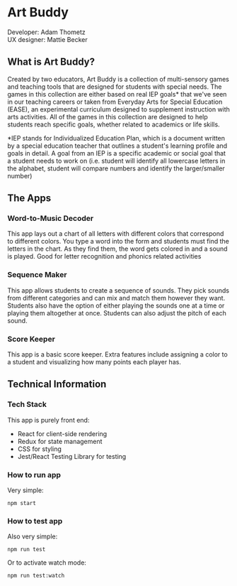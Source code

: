 # Art Buddy

Developer: Adam Thometz  
UX designer: Mattie Becker

## What is Art Buddy?

Created by two educators, Art Buddy is a collection of multi-sensory games and teaching tools that are designed for students with special needs. The games in this collection are either based on real IEP goals* that we've seen in our teaching careers or taken from Everyday Arts for Special Education (EASE), an experimental curriculum designed to supplement instruction with arts activities. All of the games in this collection are designed to help students reach specific goals, whether related to academics or life skills.

*IEP stands for Individualized Education Plan, which is a document written by a special education teacher that outlines a student's learning profile and goals in detail. A goal from an IEP is a specific academic or social goal that a student needs to work on (i.e. student will identify all lowercase letters in the alphabet, student will compare numbers and identify the larger/smaller number)

## The Apps

### Word-to-Music Decoder

This app lays out a chart of all letters with different colors that correspond to different colors. You type a word into the form and students must find the letters in the chart. As they find them, the word gets colored in and a sound is played. Good for letter recognition and phonics related activities

### Sequence Maker

This app allows students to create a sequence of sounds. They pick sounds from different categories and can mix and match them however they want. Students also have the option of either playing the sounds one at a time or playing them altogether at once. Students can also adjust the pitch of each sound.

### Score Keeper

This app is a basic score keeper. Extra features include assigning a color to a student and visualizing how many points each player has.

## Technical Information

### Tech Stack

This app is purely front end:

- React for client-side rendering
- Redux for state management
- CSS for styling
- Jest/React Testing Library for testing

### How to run app

Very simple:

```
npm start
```

### How to test app

Also very simple:

```
npm run test
```
Or to activate watch mode:
```
npm run test:watch
```